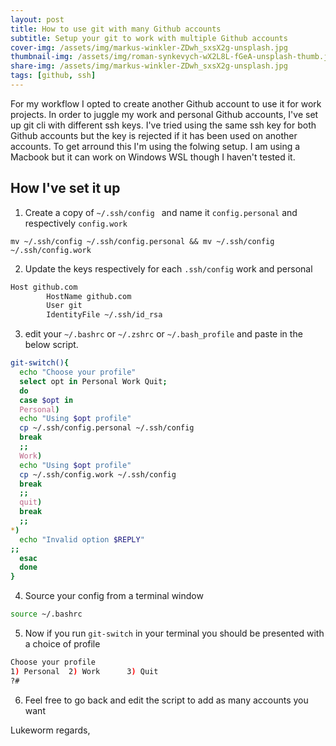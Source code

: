 ```yaml
---
layout: post
title: How to use git with many Github accounts
subtitle: Setup your git to work with multiple Github accounts
cover-img: /assets/img/markus-winkler-ZDwh_sxsX2g-unsplash.jpg
thumbnail-img: /assets/img/roman-synkevych-wX2L8L-fGeA-unsplash-thumb.jpeg
share-img: /assets/img/markus-winkler-ZDwh_sxsX2g-unsplash.jpg
tags: [github, ssh]
---
```


For my workflow I opted to create another Github account to use it for work projects. In order to juggle my work and personal Github accounts, I've set up git cli with different ssh keys. I've tried using the same ssh key for both Github accounts but the key is rejected if it has been used on another accounts. To get arround this I'm using the folwing setup. I am using a Macbook but it can work on Windows WSL though I haven't tested it.

## How I've set it up

01. Create a copy of `~/.ssh/config ` and name it `config.personal` and respectively `config.work`

`mv ~/.ssh/config ~/.ssh/config.personal && mv ~/.ssh/config ~/.ssh/config.work`

02. Update the keys respectively for each `.ssh/config` work and personal

```sh
Host github.com
        HostName github.com
        User git
        IdentityFile ~/.ssh/id_rsa
```

03. edit your `~/.bashrc` or `~/.zshrc` or `~/.bash_profile` and paste in the below script.


```bash
git-switch(){
  echo "Choose your profile"
  select opt in Personal Work Quit;
  do
  case $opt in
  Personal)
  echo "Using $opt profile"
  cp ~/.ssh/config.personal ~/.ssh/config 
  break
  ;;
  Work)
  echo "Using $opt profile"
  cp ~/.ssh/config.work ~/.ssh/config
  break
  ;;
  quit)
  break
  ;;
*) 
  echo "Invalid option $REPLY"
;;
  esac
  done
}
```

04. Source your config from a terminal window

```bash
source ~/.bashrc
```

05. Now if you run `git-switch` in your terminal you should be presented with a choice of profile

```bash
Choose your profile
1) Personal  2) Work      3) Quit      
?# 
```
6. Feel free to go back and edit the script to add as many accounts you want


Lukeworm regards,
